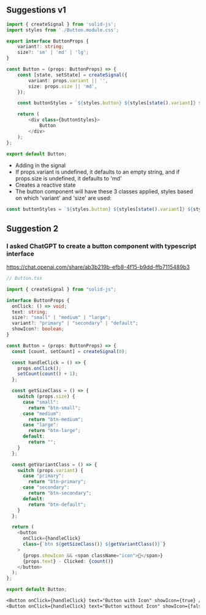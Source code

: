 ## Suggestions v1
``` typescript
import { createSignal } from 'solid-js';
import styles from './Button.module.css';

export interface ButtonProps {
    variant?: string;
    size?: 'sm' | 'md' | 'lg';
}

const Button = (props: ButtonProps) => {
    const [state, setState] = createSignal({
        variant: props.variant || '',
        size: props.size || 'md',
    });

    const buttonStyles = `${styles.button} ${styles[state().variant]} ${styles[state().size]}`;

    return (
        <div class={buttonStyles}>
            Button
        </div>
    );
};

export default Button;
```
- Adding in the signal
- If props.variant is undefined, it defaults to an empty string, and if props.size is undefined, it defaults to 'md'
- Creates a reactive state
- The button component will have these 3 classes applied, styles based on which 'variant' and 'size' are used:
``` typescript
const buttonStyles = `${styles.button} ${styles[state().variant]} ${styles[state().size]}`;
```

## Suggestion 2
### I asked ChatGPT to create a button component with typescript interface

https://chat.openai.com/share/ab3b219b-efb8-4f15-b9dd-ffb7115489b3

```typescript
// Button.tsx

import { createSignal } from "solid-js";

interface ButtonProps {
  onClick: () => void;
  text: string;
  size?: "small" | "medium" | "large";
  variant?: "primary" | "secondary" | "default";
  showIcon?: boolean;
}

const Button = (props: ButtonProps) => {
  const [count, setCount] = createSignal(0);

  const handleClick = () => {
    props.onClick();
    setCount(count() + 1);
  };

  const getSizeClass = () => {
    switch (props.size) {
      case "small":
        return "btn-small";
      case "medium":
        return "btn-medium";
      case "large":
        return "btn-large";
      default:
        return "";
    }
  };

  const getVariantClass = () => {
    switch (props.variant) {
      case "primary":
        return "btn-primary";
      case "secondary":
        return "btn-secondary";
      default:
        return "btn-default";
    }
  };

  return (
    <button
      onClick={handleClick}
      class={`btn ${getSizeClass()} ${getVariantClass()}`}
    >
      {props.showIcon && <span className="icon">🚀</span>}
      {props.text} - Clicked: {count()}
    </button>
  );
};

export default Button;
```

```css
<Button onClick={handleClick} text="Button with Icon" showIcon={true} />
<Button onClick={handleClick} text="Button without Icon" showIcon={false} />

```